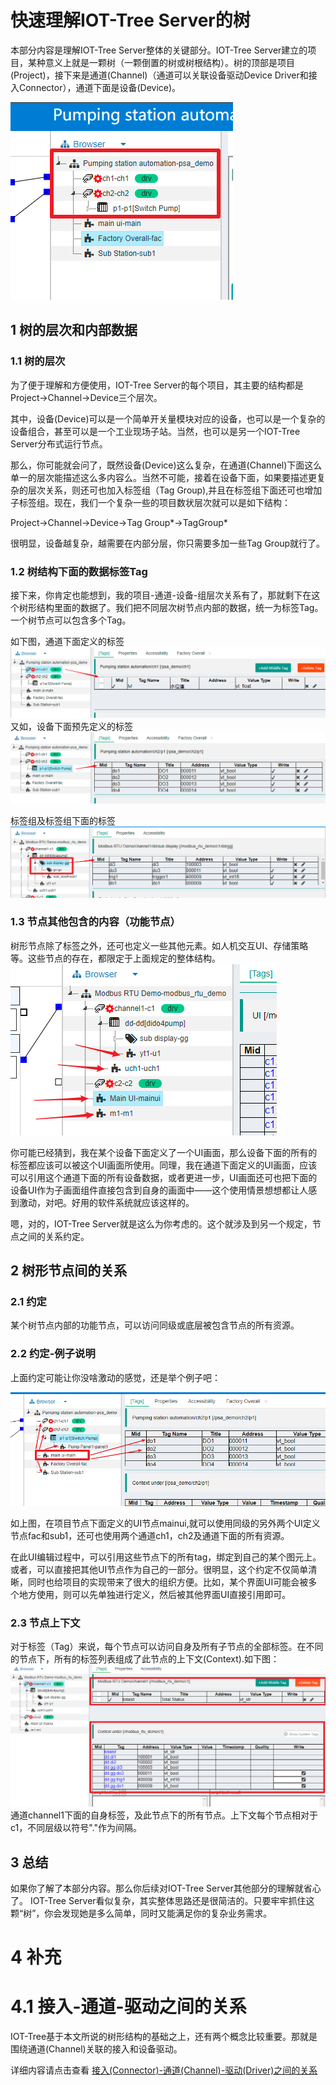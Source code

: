 快速理解IOT-Tree Server的树
==
本部分内容是理解IOT-Tree Server整体的关键部分。IOT-Tree Server建立的项目，某种意义上就是一颗树（一颗倒置的树或树根结构）。树的顶部是项目(Project)，接下来是通道(Channel)（通道可以关联设备驱动Device Driver和接入Connector），通道下面是设备(Device)。

<img src="../img/tree1.png"/>

## 1 树的层次和内部数据

### 1.1 树的层次

为了便于理解和方便使用，IOT-Tree Server的每个项目，其主要的结构都是  Project->Channel->Device三个层次。

其中，设备(Device)可以是一个简单开关量模块对应的设备，也可以是一个复杂的设备组合，甚至可以是一个工业现场子站。当然，也可以是另一个IOT-Tree Server分布式运行节点。

那么，你可能就会问了，既然设备(Device)这么复杂，在通道(Channel)下面这么单一的层次能描述这么多内容么。当然不可能，接着在设备下面，如果要描述更复杂的层次关系，则还可也加入标签组（Tag Group),并且在标签组下面还可也增加子标签组。现在，我们一个复杂一些的项目数状层次就可以是如下结构：

Project->Channel->Device->Tag Group*->TagGroup*

很明显，设备越复杂，越需要在内部分层，你只需要多加一些Tag Group就行了。

### 1.2 树结构下面的数据标签Tag

接下来，你肯定也能想到，我的项目-通道-设备-组层次关系有了，那就剩下在这个树形结构里面的数据了。我们把不同层次树节点内部的数据，统一为标签Tag。一个树节点可以包含多个Tag。

如下图，通道下面定义的标签
<img src="../img/tree_tag1.png"/>
又如，设备下面预先定义的标签
<img src="../img/tree_tag2.png"/>

标签组及标签组下面的标签
<img src="../img/tree_tag3.png"/>

### 1.3 节点其他包含的内容（功能节点）

树形节点除了标签之外，还可也定义一些其他元素。如人机交互UI、存储策略等。这些节点的存在，都限定于上面规定的整体结构。
<img src="../img/tree_hmis.png"/>

你可能已经猜到，我在某个设备下面定义了一个UI画面，那么设备下面的所有的标签都应该可以被这个UI画面所使用。同理，我在通道下面定义的UI画面，应该可以引用这个通道下面的所有设备数据，或者更进一步，UI画面还可也把下面的设备UI作为子画面组件直接包含到自身的画面中——这个使用情景想想都让人感到激动，对吧。好用的软件系统就应该这样的。

嗯，对的，IOT-Tree Server就是这么为你考虑的。这个就涉及到另一个规定，节点之间的关系约定。

## 2 树形节点间的关系

### 2.1 约定

某个树节点内部的功能节点，可以访问同级或底层被包含节点的所有资源。

### 2.2 约定-例子说明

上面约定可能让你没啥激动的感觉，还是举个例子吧：

<img src="../img/tree_r1.png">

如上图，在项目节点下面定义的UI节点mainui,就可以使用同级的另外两个UI定义节点fac和sub1，还可也使用两个通道ch1，ch2及通道下面的所有资源。

在此UI编辑过程中，可以引用这些节点下的所有tag，绑定到自己的某个图元上。或者，可以直接把其他UI节点作为自己的一部分。很明显，这个约定不仅简单清晰，同时也给项目的实现带来了很大的组织方便。比如，某个界面UI可能会被多个地方使用，则可以先单独进行定义，然后被其他界面UI直接引用即可。

### 2.3 节点上下文

对于标签（Tag）来说，每个节点可以访问自身及所有子节点的全部标签。在不同的节点下，所有的标签列表组成了此节点的上下文(Context).如下图：
<img src="../img/tree_cxt1.png">
通道channel1下面的自身标签，及此节点下的所有节点。上下文每个节点相对于c1，不同层级以符号"."作为间隔。

## 3 总结
如果你了解了本部分内容。那么你后续对IOT-Tree Server其他部分的理解就省心了。
IOT-Tree Server看似复杂，其实整体思路还是很简洁的。只要牢牢抓住这颗“树”，你会发现她是多么简单，同时又能满足你的复杂业务需求。

# 4 补充
# 4.1 接入-通道-驱动之间的关系
IOT-Tree基于本文所说的树形结构的基础之上，还有两个概念比较重要。那就是围绕通道(Channel)关联的接入和设备驱动。
 
详细内容请点击查看
[接入(Connector)-通道(Channel)-驱动(Driver)之间的关系][cn_conn_drv]

[cn_conn_drv]: ./quick_know_ch_conn_drv.md